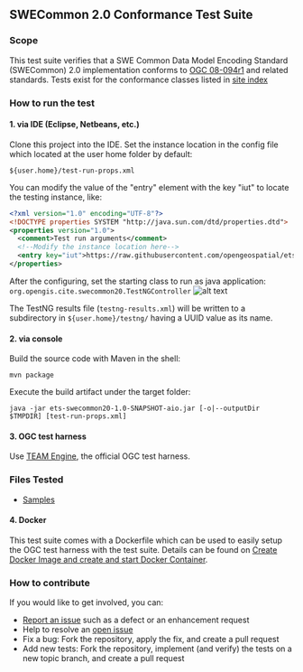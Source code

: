 ## SWECommon 2.0 Conformance Test Suite

### Scope

This test suite verifies that a SWE Common Data Model Encoding Standard (SWECommon) 2.0 implementation conforms 
to [OGC 08-094r1](http://portal.opengeospatial.org/files/?artifact_id=41157) and related 
standards. Tests exist for the conformance classes listed in [site index](https://github.com/opengeospatial/ets-swecommon20/blob/master/src/site/markdown/index.md)

### How to run the test
#### 1. via IDE (Eclipse, Netbeans, etc.)
Clone this project into the IDE.
Set the instance location in the config file which located at the user home folder by default:

 `${user.home}/test-run-props.xml`

You can modify the value of the "entry" element with the key "iut" to locate the testing instance, like:
```xml
<?xml version="1.0" encoding="UTF-8"?>
<!DOCTYPE properties SYSTEM "http://java.sun.com/dtd/properties.dtd">
<properties version="1.0">
  <comment>Test run arguments</comment>
  <!--Modify the instance location here-->
  <entry key="iut">https://raw.githubusercontent.com/opengeospatial/ets-swecommon20/master/src/test/resources/examples/spec/simple_components.xml</entry>
</properties>
```
After the configuring, set the starting class to run as java application:
`org.opengis.cite.swecommon20.TestNGController`
![alt text](https://raw.githubusercontent.com/opengeospatial/ets-sensorml20/schematron/src/test/resources/main-class-to-run.png "the starting class to run")

The TestNG results file (`testng-results.xml`) will be written to a subdirectory
in `${user.home}/testng/` having a UUID value as its name.
#### 2. via console
Build the source code with Maven in the shell:

`mvn package`

Execute the build artifact under the target folder:

`java -jar ets-swecommon20-1.0-SNAPSHOT-aio.jar [-o|--outputDir $TMPDIR] [test-run-props.xml]`

#### 3. OGC test harness

Use [TEAM Engine](https://github.com/opengeospatial/teamengine), the official OGC test harness.
### Files Tested
  * [Samples](https://github.com/opengeospatial/ets-swecommon20/tree/master/src/test/resources/examples) 

#### 4. Docker

This test suite comes with a Dockerfile which can be used to easily setup the OGC test harness with
the test suite. Details can be found on [Create Docker Image and create and start Docker Container](https://github.com/opengeospatial/cite/wiki/How-to-create-Docker-Images-of-test-suites#create-docker-image-and-create-and-start-docker-container).

### How to contribute

If you would like to get involved, you can:

* [Report an issue](https://github.com/opengeospatial/ets-swecommon20/issues) such as a defect or
an enhancement request
* Help to resolve an [open issue](https://github.com/opengeospatial/ets-swecommon20/issues?q=is%3Aopen)
* Fix a bug: Fork the repository, apply the fix, and create a pull request
* Add new tests: Fork the repository, implement (and verify) the tests on a new topic branch, and create a pull request
